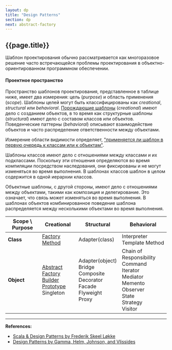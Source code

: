 ```yaml
---
layout: dp
title: "Design Patterns"
section: dp
next: abstract-factory
---
```


## {{page.title}}

Шаблон проектирования обычно рассматривается как многоразовое решение часто встречающейся 
проблемы проектирования в объектно-ориентированном программном обеспечении.

#### Проектное пространство

Пространство шаблонов проектирования, представленное в таблице ниже, имеет два измерения: 
цель (_purpose_) и область применения (_scope_). 
Шаблоны целей могут быть классифицированы как _creational_, _structural_ или _behavioral_.
[Порождающие шаблоны](https://ru.wikipedia.org/wiki/%D0%9F%D0%BE%D1%80%D0%BE%D0%B6%D0%B4%D0%B0%D1%8E%D1%89%D0%B8%D0%B5_%D1%88%D0%B0%D0%B1%D0%BB%D0%BE%D0%BD%D1%8B_%D0%BF%D1%80%D0%BE%D0%B5%D0%BA%D1%82%D0%B8%D1%80%D0%BE%D0%B2%D0%B0%D0%BD%D0%B8%D1%8F)
(_creational_) имеют дело с созданием объектов, 
в то время как структурные шаблоны (_structural_) имеют дело с составом классов или объектов. 
Поведенческие паттерны (_behavioral_) описывают взаимодействие объектов 
и часто распределение ответственности между объектами. 

Измерение области видимости определяет, ["применяется ли шаблон в первую очередь к классам или к объектам"][Design Patterns]. 

Шаблоны классов имеют дело с отношениями между классами и их подклассами. 
Поскольку эти отношения определяются во время компиляции посредством наследования, 
они фиксированы и не могут изменяться во время выполнения. 
В шаблонах классов шаблон в целом содержится в одной иерархии классов.

Объектные шаблоны, с другой стороны, имеют дело с отношениями между объектами, такими как композиция и делегирование. 
Это означает, что связь может изменяться во время выполнения.
В шаблонах объектов комбинированное поведение шаблона распределяется между несколькими объектами во время выполнения.

| **Scope** \ **Purpose** | **Creational**                                                                                                                              | **Structural**                                                                                               | **Behavioral**                                                                                                                                    |
|-------------------------|---------------------------------------------------------------------------------------------------------------------------------------------|--------------------------------------------------------------------------------------------------------------|---------------------------------------------------------------------------------------------------------------------------------------------------|
| **Class**               | [Factory Method](@PATTERNS@factory-method)                                                                                                  | Adapter(class)                                                                                               | Interpreter <br /> Template Method                                                                                                                |
| **Object**              | [Abstract Factory](@PATTERNS@abstract-factory) <br /> [Builder](@PATTERNS@builder) <br /> [Prototype](@PATTERNS@prototype) <br /> Singleton | Adapter(object) <br /> Bridge <br /> Composite <br /> Decorator <br /> Facade <br /> Flyweight <br /> Proxy  | Chain of Responsibility <br /> Command <br /> Iterator <br /> Mediator <br /> Memento <br /> Observer <br /> State <br /> Strategy <br /> Visitor |


---

**References:**
- [Scala & Design Patterns by Frederik Skeel Løkke](https://www.scala-lang.org/old/sites/default/files/FrederikThesis.pdf)
- [Design Patterns by Gamma, Helm, Johnson, and Vlissides][Design Patterns]

[Design Patterns]: https://www.amazon.com/Design-Patterns-Elements-Reusable-Object-Oriented/dp/0201633612
